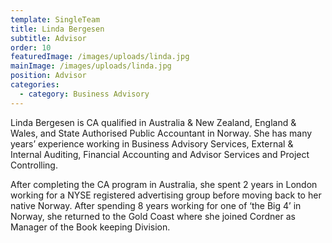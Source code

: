 ```yaml
---
template: SingleTeam
title: Linda Bergesen
subtitle: Advisor
order: 10
featuredImage: /images/uploads/linda.jpg
mainImage: /images/uploads/linda.jpg
position: Advisor
categories:
  - category: Business Advisory
---
```


Linda Bergesen is CA qualified in Australia & New Zealand, England & Wales, and State Authorised Public Accountant in Norway. She has many years’ experience working in Business Advisory Services, External & Internal Auditing, Financial Accounting and Advisor Services and Project Controlling.

After completing the CA program in Australia, she spent 2 years in London working for a NYSE registered advertising group before moving back to her native Norway. After spending 8 years working for one of ‘the Big 4’ in Norway, she returned to the Gold Coast where she joined Cordner as Manager of the Book keeping Division.
